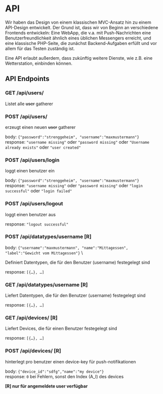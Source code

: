# API

Wir haben das Design von einem klassischen MVC-Ansatz hin zu einem API-Design entwickelt. Der Grund ist, dass wir von Beginn an verschiedene Frontends entwickeln: Eine WebApp, die v.a. mit Push-Nachrichten eine Benutzerfreundlichkeit ähnlich eines üblichen Messengers erreicht, und eine klassische PHP-Seite, die zunächst Backend-Aufgaben erfüllt und vor allem für das Testen zuständig ist.

Eine API erlaubt außerdem, dass zukünftig weitere Dienste, wie z.B. eine Wetterstation, einbinden können.

## API Endpoints

### GET /api/users/

Listet alle ~~user~~ gatherer

### POST /api/users/

erzeugt einen neuen ~~user~~ gatherer

body: `{"password":"strenggeheim", "username":"maxmustermann"}` \
response: `"username missing"` oder `"password missing"` oder `"Username already exists"` oder `"user created"`

### POST /api/users/login

loggt einen benutzer ein

body: `{"password":"strenggeheim", "username":"maxmustermann"}` \
response: `"username missing"` oder `"password missing"` oder `"login successful"` oder `"login failed"`

### POST /api/users/logout

loggt einen benutzer aus

response: `"logout successful"`

### POST /api/datatypes/username [R]

body: `{"username":"maxmustermann", "name":"Mittagessen", "label":"Gewicht vom Mittagessen"}` \

Definiert Datentypen, die für den Benutzer (username) festegelegt sind

response: `[{…}, …]`

### GET /api/datatypes/username [R]

Liefert Datentypen, die für den Benutzer (username) festegelegt sind

response: `[{…}, …]`

### GET /api/devices/ [R]

Liefert Devices, die für einen Benutzer festegelegt sind

response: `[{…}, …]`

### POST /api/devices/ [R]

hinterlegt pro benutzer einen device-key für push-notifikationen

body: `{"device_id":"sdfg","name":"my device"}` \
response: `0` bei Fehlern, sonst den Index (A_I) des devices

**[R] nur für angemeldete user verfügbar**
